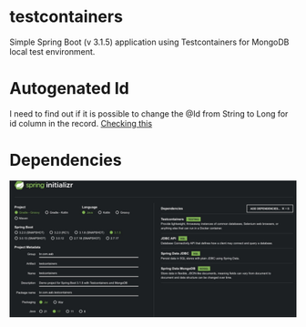 # testcontainers
Simple Spring Boot (v 3.1.5) application using Testcontainers for MongoDB local test environment.

# Autogenated Id
I need to find out if it is possible to change the @Id from String to Long for id column in the record.
[Checking this](https://www.baeldung.com/spring-boot-mongodb-auto-generated-field)

# Dependencies 
![Spring initializer](./src/main/resources/spring-initializer.jpeg)